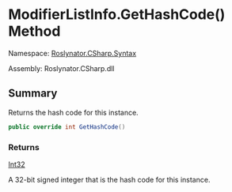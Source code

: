 # ModifierListInfo\.GetHashCode\(\) Method

Namespace: [Roslynator.CSharp.Syntax](../../README.md)

Assembly: Roslynator\.CSharp\.dll

## Summary

Returns the hash code for this instance\.

```csharp
public override int GetHashCode()
```

### Returns

[Int32](https://docs.microsoft.com/en-us/dotnet/api/system.int32)

A 32\-bit signed integer that is the hash code for this instance\.


